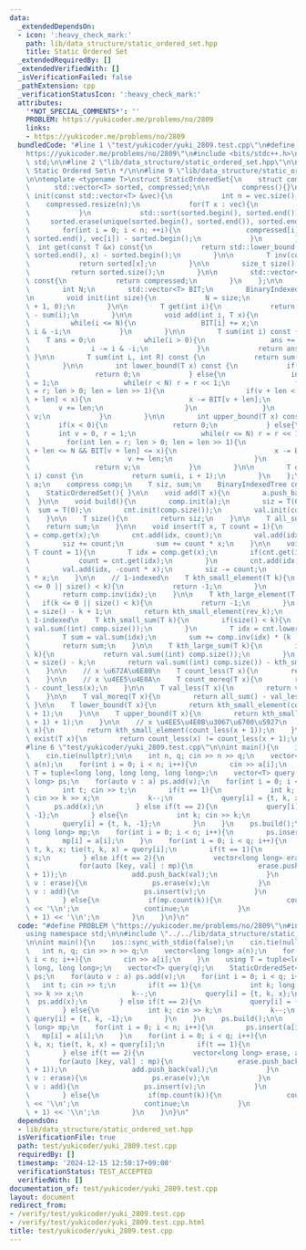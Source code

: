 ```yaml
---
data:
  _extendedDependsOn:
  - icon: ':heavy_check_mark:'
    path: lib/data_structure/static_ordered_set.hpp
    title: Static Ordered Set
  _extendedRequiredBy: []
  _extendedVerifiedWith: []
  _isVerificationFailed: false
  _pathExtension: cpp
  _verificationStatusIcon: ':heavy_check_mark:'
  attributes:
    '*NOT_SPECIAL_COMMENTS*': ''
    PROBLEM: https://yukicoder.me/problems/no/2809
    links:
    - https://yukicoder.me/problems/no/2809
  bundledCode: "#line 1 \"test/yukicoder/yuki_2809.test.cpp\"\n#define PROBLEM \"\
    https://yukicoder.me/problems/no/2809\"\n#include <bits/stdc++.h>\nusing namespace\
    \ std;\n\n#line 2 \"lib/data_structure/static_ordered_set.hpp\"\n\n/**\n * @brief\
    \ Static Ordered Set\n */\n\n#line 9 \"lib/data_structure/static_ordered_set.hpp\"\
    \n\ntemplate <typename T>\nstruct StaticOrderedSet{\n    struct compress{\n  \
    \      std::vector<T> sorted, compressed;\n\n        compress(){}\n\n        void\
    \ init(const std::vector<T> &vec){\n            int n = vec.size();\n        \
    \    compressed.resize(n);\n            for(T x : vec){\n                sorted.emplace_back(x);\n\
    \            }\n            std::sort(sorted.begin(), sorted.end());\n       \
    \     sorted.erase(unique(sorted.begin(), sorted.end()), sorted.end());\n    \
    \        for(int i = 0; i < n; ++i){\n                compressed[i] = std::lower_bound(sorted.begin(),\
    \ sorted.end(), vec[i]) - sorted.begin();\n            }\n        }\n\n      \
    \  int get(const T &x) const{\n            return std::lower_bound(sorted.begin(),\
    \ sorted.end(), x) - sorted.begin();\n        }\n\n        T inv(const T &x) const{\n\
    \            return sorted[x];\n        }\n\n        size_t size() const{\n  \
    \          return sorted.size();\n        }\n\n        std::vector<T> getCompressed()\
    \ const{\n            return compressed;\n        }\n    };\n\n    struct BinaryIndexedTree{\n\
    \        int N;\n        std::vector<T> BIT;\n        BinaryIndexedTree() {}\n\
    \n        void init(int size){\n            N = size;\n            BIT.assign(N\
    \ + 1, 0);\n        }\n\n        T get(int i){\n            return sum(i + 1)\
    \ - sum(i);\n        }\n\n        void add(int i, T x){\n            i++;\n  \
    \          while(i <= N){\n                BIT[i] += x;\n                i +=\
    \ i & -i;\n            }\n        }\n\n        T sum(int i) const {\n        \
    \    T ans = 0;\n            while(i > 0){\n                ans += BIT[i];\n \
    \               i -= i & -i;\n            }\n            return ans;\n       \
    \ }\n\n        T sum(int L, int R) const {\n            return sum(R) - sum(L);\n\
    \        }\n\n        int lower_bound(T x) const {\n            if(x <= 0){\n\
    \                return 0;\n            } else{\n                int v = 0, r\
    \ = 1;\n                while(r < N) r = r << 1;\n                for(int len\
    \ = r; len > 0; len = len >> 1){\n                    if(v + len < N && BIT[v\
    \ + len] < x){\n                        x -= BIT[v + len];\n                 \
    \       v += len;\n                    }\n                }\n                return\
    \ v;\n            }\n        }\n\n        int upper_bound(T x) const {\n     \
    \       if(x < 0){\n                return 0;\n            } else{\n         \
    \       int v = 0, r = 1;\n                while(r <= N) r = r << 1;\n       \
    \         for(int len = r; len > 0; len = len >> 1){\n                    if(v\
    \ + len <= N && BIT[v + len] <= x){\n                        x -= BIT[v + len];\n\
    \                        v += len;\n                    }\n                }\n\
    \                return v;\n            }\n        }\n\n        T operator [](int\
    \ i) const {\n            return sum(i, i + 1);\n        }\n    };\n\n    std::vector<T>\
    \ a;\n    compress comp;\n    T siz, sum;\n    BinaryIndexedTree cnt, val;\n\n\
    \    StaticOrderedSet(){ }\n\n    void add(T x){\n        a.push_back(x);\n  \
    \  }\n\n    void build(){\n        comp.init(a);\n        siz = T(0);\n      \
    \  sum = T(0);\n        cnt.init(comp.size());\n        val.init(comp.size());\n\
    \    }\n\n    T size(){\n        return siz;\n    }\n\n    T all_sum(){\n    \
    \    return sum;\n    }\n\n    void insert(T x, T count = 1){\n        int idx\
    \ = comp.get(x);\n        cnt.add(idx, count);\n        val.add(idx, count * x);\n\
    \        siz += count;\n        sum += count * x;\n    }\n\n    void erase(T x,\
    \ T count = 1){\n        T idx = comp.get(x);\n        if(cnt.get(idx) < count){\n\
    \            count = cnt.get(idx);\n        }\n        cnt.add(idx, -count);\n\
    \        val.add(idx, -count * x);\n        siz -= count;\n        sum -= count\
    \ * x;\n    }\n\n    // 1-indexed\n    T kth_small_element(T k){\n        if(k\
    \ <= 0 || size() < k){\n            return -1;\n        }\n        T idx = cnt.lower_bound(k);\n\
    \        return comp.inv(idx);\n    }\n\n    T kth_large_element(T k){\n     \
    \   if(k <= 0 || size() < k){\n            return -1;\n        }\n        T rev_k\
    \ = size() - k + 1;\n        return kth_small_element(rev_k);\n    }\n\n    //\
    \ 1-indexed\n    T kth_small_sum(T k){\n        if(size() < k){\n            return\
    \ val.sum((int) comp.size());\n        }\n        T idx = cnt.lower_bound(k);\n\
    \        T sum = val.sum(idx);\n        sum += comp.inv(idx) * (k - cnt.sum(idx));\n\
    \        return sum;\n    }\n\n    T kth_large_sum(T k){\n        if(size() <\
    \ k){\n            return val.sum((int) comp.size());\n        }\n        T rev_k\
    \ = size() - k;\n        return val.sum((int) comp.size()) - kth_small_sum(rev_k);\n\
    \    }\n\n    // x \u672A\u6E80\n    T count_less(T x){\n        return cnt.sum(comp.get(x));\n\
    \    }\n\n    // x \u4EE5\u4E0A\n    T count_moreq(T x){\n        return size()\
    \ - count_less(x);\n    }\n\n    T val_less(T x){\n        return val.sum(comp.get(x));\n\
    \    }\n\n    T val_moreq(T x){\n        return all_sum() - val_less(x);\n   \
    \ }\n\n    T lower_bound(T x){\n        return kth_small_element(count_less(x)\
    \ + 1);\n    }\n\n    T upper_bound(T x){\n        return kth_small_element(count_less(x\
    \ + 1) + 1);\n    }\n\n    // x \u4EE5\u4E0B\u3067\u6700\u5927\n    T reverse_lower_bound(T\
    \ x){\n        return kth_small_element(count_less(x + 1));\n    }\n\n    bool\
    \ exist(T x){\n        return count_less(x) != count_less(x + 1);\n    }\n};\n\
    #line 6 \"test/yukicoder/yuki_2809.test.cpp\"\n\nint main(){\n    ios::sync_with_stdio(false);\n\
    \    cin.tie(nullptr);\n\n    int n, q; cin >> n >> q;\n    vector<long long>\
    \ a(n);\n    for(int i = 0; i < n; i++){\n        cin >> a[i];\n    }\n    using\
    \ T = tuple<long long, long long, long long>;\n    vector<T> query(q);\n    StaticOrderedSet<long\
    \ long> ps;\n    for(auto v : a) ps.add(v);\n    for(int i = 0; i < q; i++){\n\
    \        int t; cin >> t;\n        if(t == 1){\n            int k; long long x;\
    \ cin >> k >> x;\n            k--;\n            query[i] = {t, k, x};\n      \
    \      ps.add(x);\n        } else if(t == 2){\n            query[i] = {t, -1,\
    \ -1};\n        } else{\n            int k; cin >> k;\n            k--;\n    \
    \        query[i] = {t, k, -1};\n        }\n    }\n    ps.build();\n\n    map<int,\
    \ long long> mp;\n    for(int i = 0; i < n; i++){\n        ps.insert(a[i]);\n\
    \        mp[i] = a[i];\n    }\n    for(int i = 0; i < q; i++){\n        long long\
    \ t, k, x; tie(t, k, x) = query[i];\n        if(t == 1){\n            mp[k] =\
    \ x;\n        } else if(t == 2){\n            vector<long long> erase, add;\n\
    \            for(auto [key, val] : mp){\n                erase.push_back(ps.kth_small_element(key\
    \ + 1));\n                add.push_back(val);\n            }\n            for(auto\
    \ v : erase){\n                ps.erase(v);\n            }\n            for(auto\
    \ v : add){\n                ps.insert(v);\n            }\n            mp.clear();\n\
    \        } else{\n            if(mp.count(k)){\n                cout << mp[k]\
    \ << '\\n';\n                continue;\n            }\n            cout << ps.kth_small_element(k\
    \ + 1) << '\\n';\n        }\n    }\n}\n"
  code: "#define PROBLEM \"https://yukicoder.me/problems/no/2809\"\n#include <bits/stdc++.h>\n\
    using namespace std;\n\n#include \"../../lib/data_structure/static_ordered_set.hpp\"\
    \n\nint main(){\n    ios::sync_with_stdio(false);\n    cin.tie(nullptr);\n\n \
    \   int n, q; cin >> n >> q;\n    vector<long long> a(n);\n    for(int i = 0;\
    \ i < n; i++){\n        cin >> a[i];\n    }\n    using T = tuple<long long, long\
    \ long, long long>;\n    vector<T> query(q);\n    StaticOrderedSet<long long>\
    \ ps;\n    for(auto v : a) ps.add(v);\n    for(int i = 0; i < q; i++){\n     \
    \   int t; cin >> t;\n        if(t == 1){\n            int k; long long x; cin\
    \ >> k >> x;\n            k--;\n            query[i] = {t, k, x};\n          \
    \  ps.add(x);\n        } else if(t == 2){\n            query[i] = {t, -1, -1};\n\
    \        } else{\n            int k; cin >> k;\n            k--;\n           \
    \ query[i] = {t, k, -1};\n        }\n    }\n    ps.build();\n\n    map<int, long\
    \ long> mp;\n    for(int i = 0; i < n; i++){\n        ps.insert(a[i]);\n     \
    \   mp[i] = a[i];\n    }\n    for(int i = 0; i < q; i++){\n        long long t,\
    \ k, x; tie(t, k, x) = query[i];\n        if(t == 1){\n            mp[k] = x;\n\
    \        } else if(t == 2){\n            vector<long long> erase, add;\n     \
    \       for(auto [key, val] : mp){\n                erase.push_back(ps.kth_small_element(key\
    \ + 1));\n                add.push_back(val);\n            }\n            for(auto\
    \ v : erase){\n                ps.erase(v);\n            }\n            for(auto\
    \ v : add){\n                ps.insert(v);\n            }\n            mp.clear();\n\
    \        } else{\n            if(mp.count(k)){\n                cout << mp[k]\
    \ << '\\n';\n                continue;\n            }\n            cout << ps.kth_small_element(k\
    \ + 1) << '\\n';\n        }\n    }\n}\n"
  dependsOn:
  - lib/data_structure/static_ordered_set.hpp
  isVerificationFile: true
  path: test/yukicoder/yuki_2809.test.cpp
  requiredBy: []
  timestamp: '2024-12-15 12:50:17+09:00'
  verificationStatus: TEST_ACCEPTED
  verifiedWith: []
documentation_of: test/yukicoder/yuki_2809.test.cpp
layout: document
redirect_from:
- /verify/test/yukicoder/yuki_2809.test.cpp
- /verify/test/yukicoder/yuki_2809.test.cpp.html
title: test/yukicoder/yuki_2809.test.cpp
---
```

